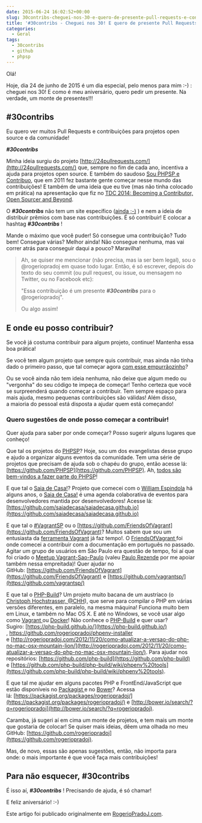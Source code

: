```yaml
---
date: 2015-06-24 16:02:52+00:00
slug: 30contribs-cheguei-nos-30-e-quero-de-presente-pull-requests-e-contribuicoes-para-projetos-open-source-e-da-comunidade
title: '#30contribs - Cheguei nos 30! E quero de presente Pull Requests e contribuições para projetos open source e da comunidade!'
categories:
  - Geral
tags:
  - 30contribs
  - github
  - phpsp
---
```


Olá!

Hoje, dia 24 de junho de 2015 é um dia especial, pelo menos para mim :-) : cheguei nos 30! E como é meu aniversário, quero pedir um presente. Na verdade, um monte de presentes!!!

## #30contribs 

Eu quero ver muitos Pull Requests e contribuições para projetos open source e da comunidade!

**_#30contribs_**

Minha ideia surgiu do projeto [http://24pullrequests.com/](http://24pullrequests.com/) que, sempre no fim de cada ano, incentiva a ajuda para projetos open source. E também do saudoso [Sou PHPSP e Contribuo](http://rogeriopradoj.com/2011/11/30/sou-phpsp-e-contribuo-com-projetos-open-source/), que em 2011 fez bastante gente começar nesse mundo das contribuições! E também de uma ideia que eu tive (mas não tinha colocado em prática) na apresentação que fiz no [TDC 2014: Becoming a Contributor, Open Sourcer and Beyond](http://www.thedevelopersconference.com.br/tdc/2014/saopaulo/trilha-php).

O **_#30contribs_** não tem um site específico ([ainda ;-)](https://github.com/30contribs) ) e nem a ideia de distribuir prêmios com base nas contribuições. É só contribuir! E colocar a hashtag **_#30contribs_** !

Mande o máximo que você puder! Só consegue uma contribuição? Tudo bem! Consegue várias? Melhor ainda! Não consegue nenhuma, mas vai correr atrás para conseguir daqui a pouco? Maravilha!

<blockquote>Ah, se quiser me mencionar (não precisa, mas ia ser bem legal), sou o @rogeriopradoj em quase todo lugar. Então, é só escrever, depois do texto do seu commit (ou pull request, ou issue, ou mensagem no Twitter, ou no Facebook etc):

"Essa contribuição é um presente _**#30contribs**_ para o @rogeriopradoj".

Ou algo assim!</blockquote>

## E onde eu posso contribuir?

Se você já costuma contribuir para algum projeto, continue! Mantenha essa boa prática!

Se você tem algum projeto que sempre quis contribuir, mas ainda não tinha dado o primeiro passo, que tal começar agora [com esse empurrãozinho](http://rogeriopradoj.com/2013/01/06/screencast-contribuindo-para-um-projeto-open-source-no-github/)?

Ou se você ainda não tem ideia nenhuma, não deixe que algum medo ou "vergonha" do seu código te impeça de começar! Tenho certeza que você se surpreenderá quando começar a contribuir. Tem sempre espaço para mais ajuda, mesmo pequenas contribuições são válidas! Além disso, a maioria do pessoal está disposta a ajudar quem está começando!

### Quero sugestões de onde posso começar a contribuir!

Quer ajuda para saber por onde começar? Posso sugerir alguns lugares que conheço!

Que tal os projetos do [PHPSP](http://www.phpsp.org.br/)? Hoje, sou um dos evangelistas desse grupo e ajudo a organizar alguns eventos da comunidade. Tem uma série de projetos que precisam de ajuda sob o chapéu do grupo, então acesse lá: [https://github.com/PHPSP](https://github.com/PHPSP). Ah, [todos são bem-vindos a fazer parte do PHPSP](http://phpsp.org.br/como-contribuir/)!

E que tal o [Saia de Casa!](https://saiadecasa.github.io/)? Projeto que comecei com o [William Espindola](http://www.williamespindola.com.br/) há alguns anos, o [Saia de Casa!](http://saiadecasa.github.io/) é uma agenda colaborativa de eventos para desenvolvedores mantida por desenvolvedores! Acesse lá: [https://github.com/saiadecasa/saiadecasa.github.io](https://github.com/saiadecasa/saiadecasa.github.io)

E que tal o [#VagrantSP](http://vagrantsp.github.io/) ou o [https://github.com/FriendsOfVagrant](https://github.com/FriendsOfVagrant)? Muitos sabem que sou um entusiasta da [ferramenta Vagrant](http://rogeriopradoj.com/?s=vagrant) já faz tempo!. O [FriendsOfVagrant ](http://friendsofvagrant.github.io/)foi onde comecei a contribuir com a documentação em português no passado. Agitar um grupo de usuários em São Paulo era questão de tempo, foi aí que foi criado o [Meetup Vagrant-Sao-Paulo](http://www.meetup.com/Vagrant-Sao-Paulo/) (valeu [Paulo Rezende](http://pauloeduardo.com/) por me apoiar também nessa empreitada)! Quer ajudar no GitHub: [https://github.com/FriendsOfVagrant](https://github.com/FriendsOfVagrant) e [https://github.com/vagrantsp/](https://github.com/vagrantsp/)

E que tal o [PHP-Build](https://php-build.github.io/)? Um projeto muito bacana de um austríaco (o [Christoph Hochstrasser, @CHH](https://www.christophh.net/)), que serve para compilar o PHP em várias versões diferentes, em paralelo, na mesma máquina! Funciona muito bem em Linux, e também no Mac OS X. E até no Windows, se você usar algo como [Vagrant ](https://www.vagrantup.com/)ou [Docker](https://www.docker.com/)! Não conhece o [PHP-Build](https://php-build.github.io/) e quer usar? Sugiro: [https://php-build.github.io/](https://php-build.github.io/) , [https://github.com/rogeriopradoj/phpenv-installer ](https://github.com/rogeriopradoj/phpenv-installer)e [http://rogeriopradoj.com/2012/11/20/como-atualizar-a-versao-do-php-no-mac-osx-mountain-lion/](http://rogeriopradoj.com/2012/11/20/como-atualizar-a-versao-do-php-no-mac-osx-mountain-lion/). Para ajudar nos repositórios: [https://github.com/php-build](https://github.com/php-build) e [https://github.com/php-build/php-build/wiki/phpenv%20tools](https://github.com/php-build/php-build/wiki/phpenv%20tools).

E que tal me ajudar em alguns pacotes PHP e FrontEnd/JavaScript que estão disponíveis no [Packagist ](https://packagist.org/packages/rogeriopradoj/)e no [Bower](http://bower.io/search/?q=rogeriopradoj)? Acessa lá: [https://packagist.org/packages/rogeriopradoj/](https://packagist.org/packages/rogeriopradoj/) e [http://bower.io/search/?q=rogeriopradoj](http://bower.io/search/?q=rogeriopradoj).

Caramba, já sugeri aí em cima um monte de projetos, e tem mais um monte que gostaria de colocar! Se quiser mais ideias, dêem uma olhada no meu GitHub: [https://github.com/rogeriopradoj](https://github.com/rogeriopradoj).

Mas, de novo, essas são apenas sugestões, então, não importa para onde: o mais importante é que você faça mais contribuições!



## Para não esquecer, #30contribs 



É isso aí, _**#30contribs**_ ! Precisando de ajuda, é só chamar!

E feliz aniversário! :-)

Este artigo foi publicado originalmente em [RogerioPradoJ.com](http://rogeriopradoj.com/).




